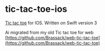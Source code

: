 # tic-tac-toe-ios
[Tic tac toe](https://en.wikipedia.org/wiki/Tic-tac-toe) for IOS.
 Written on Swift version 3

Ai migrated from my old Tic tac toe for web [https://github.com/Brassack/web-tic-tac-toe](https://github.com/Brassack/web-tic-tac-toe)

